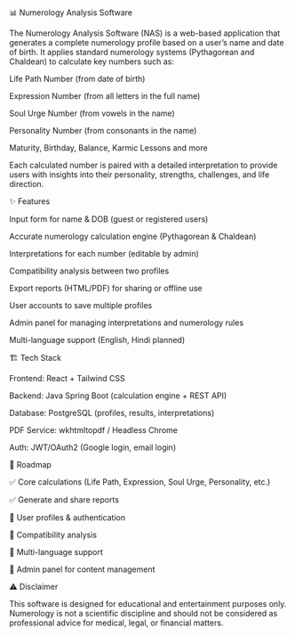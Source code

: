 📊 Numerology Analysis Software

The Numerology Analysis Software (NAS) is a web-based application that generates a complete numerology profile based on a user’s name and date of birth. It applies standard numerology systems (Pythagorean and Chaldean) to calculate key numbers such as:

Life Path Number (from date of birth)

Expression Number (from all letters in the full name)

Soul Urge Number (from vowels in the name)

Personality Number (from consonants in the name)

Maturity, Birthday, Balance, Karmic Lessons and more

Each calculated number is paired with a detailed interpretation to provide users with insights into their personality, strengths, challenges, and life direction.

✨ Features

Input form for name & DOB (guest or registered users)

Accurate numerology calculation engine (Pythagorean & Chaldean)

Interpretations for each number (editable by admin)

Compatibility analysis between two profiles

Export reports (HTML/PDF) for sharing or offline use

User accounts to save multiple profiles

Admin panel for managing interpretations and numerology rules

Multi-language support (English, Hindi planned)

🏗️ Tech Stack

Frontend: React + Tailwind CSS

Backend: Java Spring Boot (calculation engine + REST API)

Database: PostgreSQL (profiles, results, interpretations)

PDF Service: wkhtmltopdf / Headless Chrome

Auth: JWT/OAuth2 (Google login, email login)

🚀 Roadmap

✅ Core calculations (Life Path, Expression, Soul Urge, Personality, etc.)

✅ Generate and share reports

🔄 User profiles & authentication

🔄 Compatibility analysis

🔄 Multi-language support

🔄 Admin panel for content management

⚠️ Disclaimer

This software is designed for educational and entertainment purposes only. Numerology is not a scientific discipline and should not be considered as professional advice for medical, legal, or financial matters.
